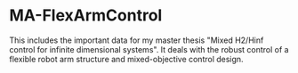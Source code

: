 # MA-FlexArmControl

This includes the important data for my master thesis "Mixed H2/Hinf control for infinite dimensional systems".
It deals with the robust control of a flexible robot arm structure and mixed-objective control design.
